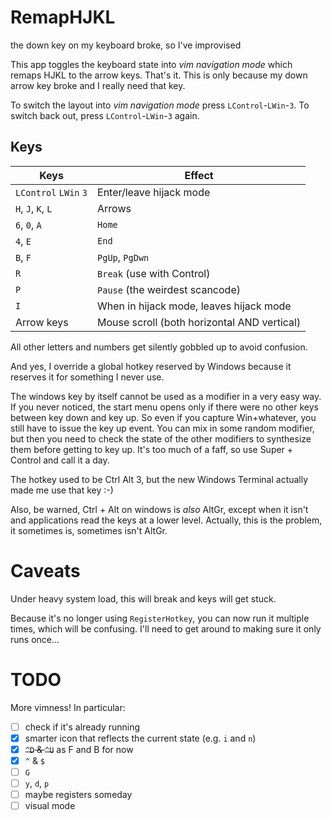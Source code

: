 RemapHJKL
=========

the down key on my keyboard broke, so I've improvised

This app toggles the keyboard state into *vim navigation mode* which remaps HJKL to the arrow keys. That's it. This is only because my down arrow key broke and I really need that key.

To switch the layout into *vim navigation mode* press `LControl`-`LWin`-`3`. To switch back out, press `LControl`-`LWin`-`3` again.

Keys
----

| Keys                  | Effect                                        |
|-----------------------|-----------------------------------------------|
| `LControl` `LWin` `3` | Enter/leave hijack mode                       |
| `H`, `J`, `K`, `L`    | Arrows                                        |
| `6`, `0`, `A`         | `Home`                                        |
| `4`, `E`              | `End`                                         |
| `B`, `F`              | `PgUp`, `PgDwn`                               |
| `R`                   | `Break` (use with Control)                    |
| `P`                   | `Pause` (the weirdest scancode)               |
| `I`                   | When in hijack mode, leaves hijack mode       |
| Arrow keys            | Mouse scroll (both horizontal AND vertical)   |

All other letters and numbers get silently gobbled up to avoid confusion.

And yes, I override a global hotkey reserved by Windows because it reserves it for something I never use.

The windows key by itself cannot be used as a modifier in a very easy way.
If you never noticed, the start menu opens only if there were no other keys
between key down and key up. So even if you capture Win+whatever, you still
have to issue the key up event. You can mix in some random modifier, but then
you need to check the state of the other modifiers to synthesize them before
getting to key up. It's too much of a faff, so use Super + Control and call
it a day.

The hotkey used to be Ctrl Alt 3, but the new Windows Terminal actually made
me use that key :-)

Also, be warned, Ctrl + Alt on windows is *also* AltGr, except when it isn't
and applications read the keys at a lower level. Actually, this is the problem,
it sometimes is, sometimes isn't AltGr.

Caveats
=======

Under heavy system load, this will break and keys will get stuck.

Because it's no longer using `RegisterHotkey`, you can now run it multiple
times, which will be confusing. I'll need to get around to making sure
it only runs once...

TODO
====

More vimness! In particular:

* [ ] check if it's already running
* [x] smarter icon that reflects the current state (e.g. `i` and `n`)
* [x] ~~`^D` & `^U`~~ as F and B for now
* [x] `^` & `$`
* [ ] `G`
* [ ] `y`, `d`, `p`
* [ ] maybe registers someday
* [ ] visual mode
